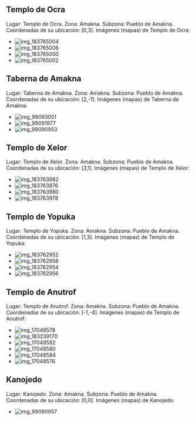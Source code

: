 ## Templo de Ocra
Lugar: Templo de Ocra.
Zona: Amakna.
Subzona: Pueblo de Amakna.
Coordenadas de su ubicación: [0,3].
Imágenes (mapas) de Templo de Ocra:
- ![img_183765004](https://media.discordapp.net/attachments/1115311447145193482/1115341987776839800/183765004.jpg)
- ![img_183765006](https://media.discordapp.net/attachments/1115311447145193482/1115341988972204102/183765006.jpg)
- ![img_183765000](https://media.discordapp.net/attachments/1115311447145193482/1115341984320716860/183765000.jpg)
- ![img_183765002](https://media.discordapp.net/attachments/1115311447145193482/1115341986115895366/183765002.jpg)

## Taberna de Amakna
Lugar: Taberna de Amakna.
Zona: Amakna.
Subzona: Pueblo de Amakna.
Coordenadas de su ubicación: [2,-1].
Imágenes (mapas) de Taberna de Amakna:
- ![img_99093001](https://media.discordapp.net/attachments/1115311447145193482/1115372015411527711/99093001.jpg)
- ![img_99091977](https://media.discordapp.net/attachments/1115311447145193482/1115371982419152966/99091977.jpg)
- ![img_99090953](https://media.discordapp.net/attachments/1115311447145193482/1115371943621824582/99090953.jpg)

## Templo de Xelor
Lugar: Templo de Xelor.
Zona: Amakna.
Subzona: Pueblo de Amakna.
Coordenadas de su ubicación: [3,1].
Imágenes (mapas) de Templo de Xelor:
- ![img_183763982](https://media.discordapp.net/attachments/1115311447145193482/1115341956076290138/183763982.jpg)
- ![img_183763976](https://media.discordapp.net/attachments/1115311447145193482/1115341949960998972/183763976.jpg)
- ![img_183763980](https://media.discordapp.net/attachments/1115311447145193482/1115341954465665074/183763980.jpg)
- ![img_183763978](https://media.discordapp.net/attachments/1115311447145193482/1115341952578240633/183763978.jpg)

## Templo de Yopuka
Lugar: Templo de Yopuka.
Zona: Amakna.
Subzona: Pueblo de Amakna.
Coordenadas de su ubicación: [1,3].
Imágenes (mapas) de Templo de Yopuka:
- ![img_183762952](https://media.discordapp.net/attachments/1115311447145193482/1115341915471224973/183762952.jpg)
- ![img_183762958](https://media.discordapp.net/attachments/1115311447145193482/1115341921041264700/183762958.jpg)
- ![img_183762954](https://media.discordapp.net/attachments/1115311447145193482/1115341917287350334/183762954.jpg)
- ![img_183762956](https://media.discordapp.net/attachments/1115311447145193482/1115341919162216468/183762956.jpg)

## Templo de Anutrof
Lugar: Templo de Anutrof.
Zona: Amakna.
Subzona: Pueblo de Amakna.
Coordenadas de su ubicación: [-1,-4].
Imágenes (mapas) de Templo de Anutrof:
- ![img_17048578](https://media.discordapp.net/attachments/1115311447145193482/1115336100140036166/17048578.jpg)
- ![img_183239170](https://media.discordapp.net/attachments/1115311447145193482/1115341628715053086/183239170.jpg)
- ![img_17048582](https://media.discordapp.net/attachments/1115311447145193482/1115336103843606609/17048582.jpg)
- ![img_17048580](https://media.discordapp.net/attachments/1115311447145193482/1115336102195249202/17048580.jpg)
- ![img_17048584](https://media.discordapp.net/attachments/1115311447145193482/1115336122252410940/17048584.jpg)
- ![img_17048576](https://media.discordapp.net/attachments/1115311447145193482/1115336098273562644/17048576.jpg)

## Kanojedo
Lugar: Kanojedo.
Zona: Amakna.
Subzona: Pueblo de Amakna.
Coordenadas de su ubicación: [0,0].
Imágenes (mapas) de Kanojedo:
- ![img_99090957](https://media.discordapp.net/attachments/1115311447145193482/1115371947228926113/99090957.jpg)
